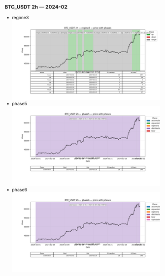 ### BTC_USDT 2h — 2024-02

- regime3
![BTC_USDT_2h_regime3_2024-02_phase_price.png](outputs/fourier/phase_monthly/BTC_USDT/2h/2024/2024-02/BTC_USDT_2h_regime3_2024-02_phase_price.png)
- phase5
![BTC_USDT_2h_phase5_2024-02_phase_price.png](outputs/fourier/phase_monthly/BTC_USDT/2h/2024/2024-02/BTC_USDT_2h_phase5_2024-02_phase_price.png)
- phase6
![BTC_USDT_2h_phase6_2024-02_phase_price.png](outputs/fourier/phase_monthly/BTC_USDT/2h/2024/2024-02/BTC_USDT_2h_phase6_2024-02_phase_price.png)